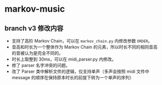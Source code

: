 # markov-music

## branch v3 修改内容

*   支持了高阶 Markov Chain，可以在 `markov_chain.py` 内修改参数 `ORDER`。
*   音高和时长为一个整体作为 Markov Chain 的元素，所以时长不同的相同音高的音被认为是完全不同的。
*   时长上取整到 30ms，可以在 midi_parser.py 内修改。
*   修了 parser 名字冲突的问题。
*   改了 Parser 类中解析文件的逻辑，仅支持单声（多声会按照 midi 文件中 message 的顺序在保持原本时长的前提下转为一个单声的序列）